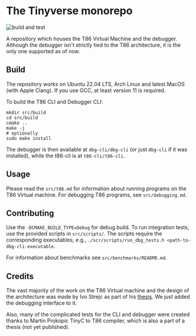 # The Tinyverse monorepo
![build and test](https://github.com/gregofi/thesis-monorepo/actions/workflows/build-action.yaml/badge.svg)

A repository which houses the T86 Virtual Machine and the debugger. Although
the debugger isn't strictly tied to the T86 architecture, it is the only one
supported as of now.

## Build
The repository works on Ubuntu 22.04 LTS, Arch Linux and latest MacOS (with
Apple Clang). If you use GCC, at least version 11 is required.

To build the T86 CLI and Debugger CLI:
```
mkdir src/build
cd src/build
cmake ..
make -j
# optionally
sudo make install
```
The debugger is then available at `dbg-cli/dbg-cli` (or just `dbg-cli` if it
was installed), while the t86-cli is at `t86-cli/t86-cli`.

## Usage

Please read the `src/t86.md` for information about running programs on the T86 Virtual machine.
For debugging T86 programs, see `src/debugging.md`.

## Contributing
Use the `-DCMAKE_BUILD_TYPE=Debug` for debug build. To run integration tests,
use the provided scripts in `src/scripts/`. The scripts require the
corresponding executables, e.g., `./scr/scripts/run_dbg_tests.h
<path-to-dbg-cli-executable`.

For information about benchmarks see `src/benchmarks/README.md`.

## Credits
The vast majority of the work on the T86 Virtual machine and the design of the
architecture was made by Ivo Strejc as part of his
[thesis](http://hdl.handle.net/10467/94644). We just added the debugging
interface to it.

Also, many of the complicated tests for the CLI and debugger were created
thanks to Martin Prokopic TinyC to T86 compiler, which is also a part of a
thesis (not yet published).
